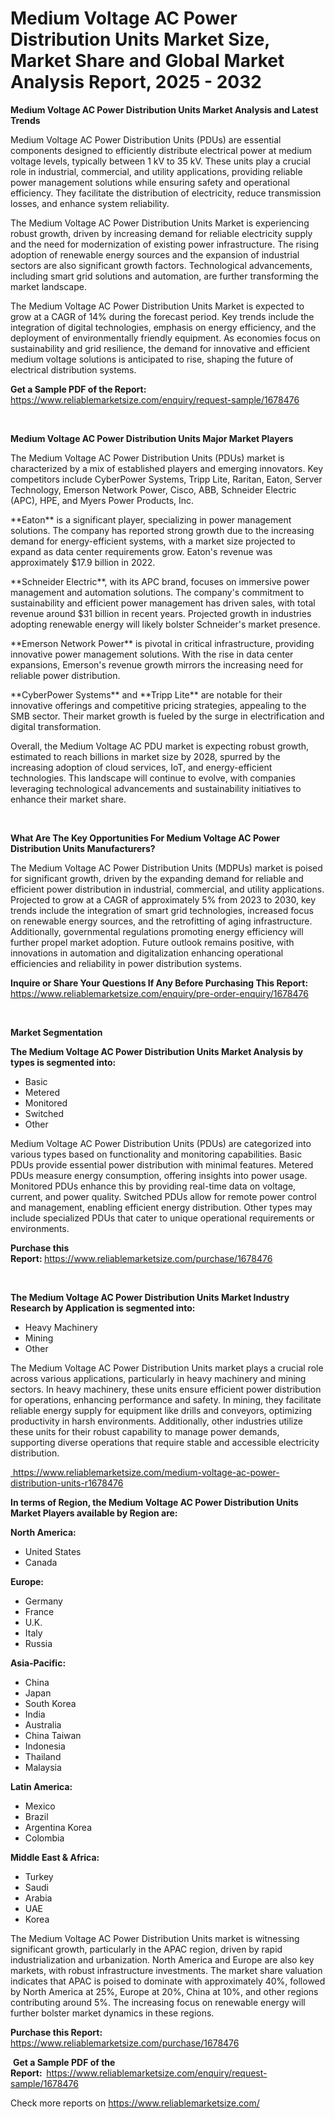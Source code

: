 <p><h1>Medium Voltage AC Power Distribution Units Market Size, Market Share and Global Market Analysis Report, 2025 - 2032</h1></p><p><strong>Medium Voltage AC Power Distribution Units Market Analysis and Latest Trends</strong></p>
<p><p>Medium Voltage AC Power Distribution Units (PDUs) are essential components designed to efficiently distribute electrical power at medium voltage levels, typically between 1 kV to 35 kV. These units play a crucial role in industrial, commercial, and utility applications, providing reliable power management solutions while ensuring safety and operational efficiency. They facilitate the distribution of electricity, reduce transmission losses, and enhance system reliability.</p><p>The Medium Voltage AC Power Distribution Units Market is experiencing robust growth, driven by increasing demand for reliable electricity supply and the need for modernization of existing power infrastructure. The rising adoption of renewable energy sources and the expansion of industrial sectors are also significant growth factors. Technological advancements, including smart grid solutions and automation, are further transforming the market landscape.</p><p>The Medium Voltage AC Power Distribution Units Market is expected to grow at a CAGR of 14% during the forecast period. Key trends include the integration of digital technologies, emphasis on energy efficiency, and the deployment of environmentally friendly equipment. As economies focus on sustainability and grid resilience, the demand for innovative and efficient medium voltage solutions is anticipated to rise, shaping the future of electrical distribution systems.</p></p>
<p><strong>Get a Sample PDF of the Report:&nbsp;</strong> <a href="https://www.reliablemarketsize.com/enquiry/request-sample/1678476?utm_campaign=3165&utm_medium=2&utm_source=Github&utm_content=ia&utm_term=24032025&utm_id=medium-voltage-ac-power-distribution-units">https://www.reliablemarketsize.com/enquiry/request-sample/1678476</a></p>
<p>&nbsp;</p>
<p><strong>Medium Voltage AC Power Distribution Units Major Market Players</strong></p>
<p><p>The Medium Voltage AC Power Distribution Units (PDUs) market is characterized by a mix of established players and emerging innovators. Key competitors include CyberPower Systems, Tripp Lite, Raritan, Eaton, Server Technology, Emerson Network Power, Cisco, ABB, Schneider Electric (APC), HPE, and Myers Power Products, Inc. </p><p>**Eaton** is a significant player, specializing in power management solutions. The company has reported strong growth due to the increasing demand for energy-efficient systems, with a market size projected to expand as data center requirements grow. Eaton's revenue was approximately $17.9 billion in 2022.</p><p>**Schneider Electric**, with its APC brand, focuses on immersive power management and automation solutions. The company's commitment to sustainability and efficient power management has driven sales, with total revenue around $31 billion in recent years. Projected growth in industries adopting renewable energy will likely bolster Schneider's market presence.</p><p>**Emerson Network Power** is pivotal in critical infrastructure, providing innovative power management solutions. With the rise in data center expansions, Emerson's revenue growth mirrors the increasing need for reliable power distribution. </p><p>**CyberPower Systems** and **Tripp Lite** are notable for their innovative offerings and competitive pricing strategies, appealing to the SMB sector. Their market growth is fueled by the surge in electrification and digital transformation.</p><p>Overall, the Medium Voltage AC PDU market is expecting robust growth, estimated to reach billions in market size by 2028, spurred by the increasing adoption of cloud services, IoT, and energy-efficient technologies. This landscape will continue to evolve, with companies leveraging technological advancements and sustainability initiatives to enhance their market share.</p></p>
<p>&nbsp;</p>
<p><strong>What Are The Key Opportunities For Medium Voltage AC Power Distribution Units Manufacturers?</strong></p>
<p><p>The Medium Voltage AC Power Distribution Units (MDPUs) market is poised for significant growth, driven by the expanding demand for reliable and efficient power distribution in industrial, commercial, and utility applications. Projected to grow at a CAGR of approximately 5% from 2023 to 2030, key trends include the integration of smart grid technologies, increased focus on renewable energy sources, and the retrofitting of aging infrastructure. Additionally, governmental regulations promoting energy efficiency will further propel market adoption. Future outlook remains positive, with innovations in automation and digitalization enhancing operational efficiencies and reliability in power distribution systems.</p></p>
<p><strong>Inquire or Share Your Questions If Any Before Purchasing This Report:</strong> <a href="https://www.reliablemarketsize.com/enquiry/pre-order-enquiry/1678476?utm_campaign=3165&utm_medium=2&utm_source=Github&utm_content=ia&utm_term=24032025&utm_id=medium-voltage-ac-power-distribution-units">https://www.reliablemarketsize.com/enquiry/pre-order-enquiry/1678476</a></p>
<p>&nbsp;</p>
<p><strong>Market Segmentation</strong></p>
<p><strong>The Medium Voltage AC Power Distribution Units Market Analysis by types is segmented into:</strong></p>
<p><ul><li>Basic</li><li>Metered</li><li>Monitored</li><li>Switched</li><li>Other</li></ul></p>
<p><p>Medium Voltage AC Power Distribution Units (PDUs) are categorized into various types based on functionality and monitoring capabilities. Basic PDUs provide essential power distribution with minimal features. Metered PDUs measure energy consumption, offering insights into power usage. Monitored PDUs enhance this by providing real-time data on voltage, current, and power quality. Switched PDUs allow for remote power control and management, enabling efficient energy distribution. Other types may include specialized PDUs that cater to unique operational requirements or environments.</p></p>
<p><strong>Purchase this Report:&nbsp;</strong><a href="https://www.reliablemarketsize.com/purchase/1678476?utm_campaign=3165&utm_medium=2&utm_source=Github&utm_content=ia&utm_term=24032025&utm_id=medium-voltage-ac-power-distribution-units">https://www.reliablemarketsize.com/purchase/1678476</a></p>
<p>&nbsp;</p>
<p><strong>The Medium Voltage AC Power Distribution Units Market Industry Research by Application is segmented into:</strong></p>
<p><ul><li>Heavy Machinery</li><li>Mining</li><li>Other</li></ul></p>
<p><p>The Medium Voltage AC Power Distribution Units market plays a crucial role across various applications, particularly in heavy machinery and mining sectors. In heavy machinery, these units ensure efficient power distribution for operations, enhancing performance and safety. In mining, they facilitate reliable energy supply for equipment like drills and conveyors, optimizing productivity in harsh environments. Additionally, other industries utilize these units for their robust capability to manage power demands, supporting diverse operations that require stable and accessible electricity distribution.</p></p>
<p><a href="https://www.reliablemarketsize.com/medium-voltage-ac-power-distribution-units-r1678476?utm_campaign=3165&utm_medium=2&utm_source=Github&utm_content=ia&utm_term=24032025&utm_id=medium-voltage-ac-power-distribution-units">&nbsp;https://www.reliablemarketsize.com/medium-voltage-ac-power-distribution-units-r1678476</a></p>
<p><strong>In terms of Region, the Medium Voltage AC Power Distribution Units Market Players available by Region are:</strong></p>
<p>
    <p> <strong> North America: </strong>
        <ul>
            <li>United States</li>
            <li>Canada</li>
        </ul>
        </p> 
    <p> <strong> Europe: </strong>
        <ul>
            <li>Germany</li>
            <li>France</li>
            <li>U.K.</li>
            <li>Italy</li>
            <li>Russia</li>
        </ul>
        </p> 
    <p> <strong> Asia-Pacific: </strong>
        <ul>
            <li>China</li>
            <li>Japan</li>
            <li>South Korea</li>
            <li>India</li>
            <li>Australia</li>
            <li>China Taiwan</li>
            <li>Indonesia</li>
            <li>Thailand</li>
            <li>Malaysia</li>
        </ul>
        </p> 
    <p> <strong> Latin America: </strong>
        <ul>
            <li>Mexico</li>
            <li>Brazil</li>
            <li>Argentina Korea</li>
            <li>Colombia</li>
        </ul>
        </p> 
    <p> <strong> Middle East & Africa: </strong>
        <ul>
            <li>Turkey</li>
            <li>Saudi</li>
            <li>Arabia</li>
            <li>UAE</li>
            <li>Korea</li>
        </ul>
    </p>
    </p>
<p><p>The Medium Voltage AC Power Distribution Units market is witnessing significant growth, particularly in the APAC region, driven by rapid industrialization and urbanization. North America and Europe are also key markets, with robust infrastructure investments. The market share valuation indicates that APAC is poised to dominate with approximately 40%, followed by North America at 25%, Europe at 20%, China at 10%, and other regions contributing around 5%. The increasing focus on renewable energy will further bolster market dynamics in these regions.</p></p>
<p><strong>Purchase this Report: </strong><a href="https://www.reliablemarketsize.com/purchase/1678476?utm_campaign=3165&utm_medium=2&utm_source=Github&utm_content=ia&utm_term=24032025&utm_id=medium-voltage-ac-power-distribution-units">https://www.reliablemarketsize.com/purchase/1678476</a></p>
<p>&nbsp;<strong>Get a Sample PDF of the Report:&nbsp;&nbsp;</strong><a href="https://www.reliablemarketsize.com/enquiry/request-sample/1678476?utm_campaign=3165&utm_medium=2&utm_source=Github&utm_content=ia&utm_term=24032025&utm_id=medium-voltage-ac-power-distribution-units">https://www.reliablemarketsize.com/enquiry/request-sample/1678476</a></p>
<p><strong></strong></p>
<p>Check more reports on <a href="https://www.reliablemarketsize.com/?utm_campaign=3165&utm_medium=2&utm_source=Github&utm_content=ia&utm_term=24032025&utm_id=medium-voltage-ac-power-distribution-units">https://www.reliablemarketsize.com/</a></p>